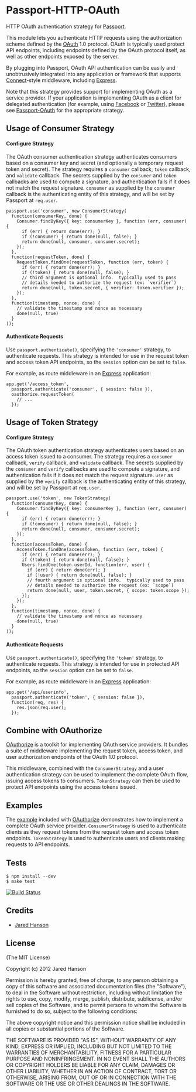 # Passport-HTTP-OAuth

HTTP OAuth authentication strategy for [Passport](https://github.com/jaredhanson/passport).

This module lets you authenticate HTTP requests using the authorization scheme
defined by the [OAuth](http://tools.ietf.org/html/rfc5849) 1.0 protocol.  OAuth
is typically used protect API endpoints, including endpoints defined by the
OAuth protocol itself, as well as other endpoints exposed by the server.

By plugging into Passport, OAuth API authentication can be easily and
unobtrusively integrated into any application or framework that supports [Connect](http://www.senchalabs.org/connect/)-style
middleware, including [Express](http://expressjs.com/).

Note that this strategy provides support for implementing OAuth as a service
provider.  If your application is implementing OAuth as a client for delegated
authentication (for example, using [Facebook](https://github.com/jaredhanson/passport-facebook)
or [Twitter](https://github.com/jaredhanson/passport-twitter)), please see
[Passport-OAuth](https://github.com/jaredhanson/passport-oauth) for the
appropriate strategy.

## Usage of Consumer Strategy

#### Configure Strategy

The OAuth consumer authentication strategy authenticates consumers based on a
consumer key and secret (and optionally a temporary request token and secret).
The strategy requires a `consumer` callback, `token` callback, and `validate`
callback.  The secrets supplied by the `consumer` and `token` callbacks are used
to compute a signature, and authentication fails if it does not match the
request signature.  `consumer` as supplied by the `consumer` callback is the
authenticating entity of this strategy, and will be set by Passport at
`req.user`.

    passport.use('consumer', new ConsumerStrategy(
      function(consumerKey, done) {
        Consumer.findByKey({ key: consumerKey }, function (err, consumer) {
          if (err) { return done(err); }
          if (!consumer) { return done(null, false); }
          return done(null, consumer, consumer.secret);
        });
      },
      function(requestToken, done) {
        RequestToken.findOne(requestToken, function (err, token) {
          if (err) { return done(err); }
          if (!token) { return done(null, false); }
          // third argument is optional info.  typically used to pass
          // details needed to authorize the request (ex: `verifier`)
          return done(null, token.secret, { verifier: token.verifier });
        });
      },
      function(timestamp, nonce, done) {
        // validate the timestamp and nonce as necessary
        done(null, true)
      }
    ));

#### Authenticate Requests

Use `passport.authenticate()`, specifying the `'consumer'` strategy, to
authenticate requests.  This strategy is intended for use in the request token
and access token API endpoints, so the `session` option can be set to `false`.

For example, as route middleware in an [Express](http://expressjs.com/)
application:

    app.get('/access_token', 
      passport.authenticate('consumer', { session: false }),
      oauthorize.requestToken(
        // ...
      });

## Usage of Token Strategy

#### Configure Strategy

The OAuth token authentication strategy authenticates users based on an
access token issued to a consumer.  The strategy requires a `consumer` callback,
`verify` callback, and `validate` callback.  The secrets supplied by the
`consumer` and `verify` callbacks are used to compute a signature, and
authentication fails if it does not match the request signature.  `user` as
supplied by the `verify` callback is the authenticating entity of this strategy,
and will be set by Passport at `req.user`.

    passport.use('token', new TokenStrategy(
      function(consumerKey, done) {
        Consumer.findByKey({ key: consumerKey }, function (err, consumer) {
          if (err) { return done(err); }
          if (!consumer) { return done(null, false); }
          return done(null, consumer, consumer.secret);
        });
      },
      function(accessToken, done) {
        AccessToken.findOne(accessToken, function (err, token) {
          if (err) { return done(err); }
          if (!token) { return done(null, false); }
          Users.findOne(token.userId, function(err, user) {
            if (err) { return done(err); }
            if (!user) { return done(null, false); }
            // fourth argument is optional info.  typically used to pass
            // details needed to authorize the request (ex: `scope`)
            return done(null, user, token.secret, { scope: token.scope });
          });
        });
      },
      function(timestamp, nonce, done) {
        // validate the timestamp and nonce as necessary
        done(null, true)
      }
    ));
    
#### Authenticate Requests

Use `passport.authenticate()`, specifying the `'token'` strategy, to
authenticate requests.  This strategy is intended for use in protected API
endpoints, so the `session` option can be set to `false`.

For example, as route middleware in an [Express](http://expressjs.com/)
application:

    app.get('/api/userinfo', 
      passport.authenticate('token', { session: false }),
      function(req, res) {
        res.json(req.user);
      });

## Combine with OAuthorize

[OAuthorize](https://github.com/jaredhanson/oauthorize) is a toolkit for
implementing OAuth service providers.  It bundles a suite of middleware
implementing the request token, access token, and user authorization endpoints
of the OAuth 1.0 protocol.

This middleware, combined with the `ConsumerStrategy` and a user authentication
strategy can be used to implement the complete OAuth flow, issuing access tokens
to consumers.  `TokenStrategy` can then be used to protect API endpoints using
the access tokens issued.

## Examples

The [example](https://github.com/jaredhanson/oauthorize/tree/master/examples/express2)
included with [OAuthorize](https://github.com/jaredhanson/oauthorize)
demonstrates how to implement a complete OAuth service provider.
`ConsumerStrategy` is used to authenticate clients as they request tokens from
the request token and access token endpoints.  `TokenStrategy` is used to
authenticate users and clients making requests to API endpoints.

## Tests

    $ npm install --dev
    $ make test

[![Build Status](https://secure.travis-ci.org/jaredhanson/passport-http-oauth.png)](http://travis-ci.org/jaredhanson/passport-http-oauth)

## Credits

  - [Jared Hanson](http://github.com/jaredhanson)

## License

(The MIT License)

Copyright (c) 2012 Jared Hanson

Permission is hereby granted, free of charge, to any person obtaining a copy of
this software and associated documentation files (the "Software"), to deal in
the Software without restriction, including without limitation the rights to
use, copy, modify, merge, publish, distribute, sublicense, and/or sell copies of
the Software, and to permit persons to whom the Software is furnished to do so,
subject to the following conditions:

The above copyright notice and this permission notice shall be included in all
copies or substantial portions of the Software.

THE SOFTWARE IS PROVIDED "AS IS", WITHOUT WARRANTY OF ANY KIND, EXPRESS OR
IMPLIED, INCLUDING BUT NOT LIMITED TO THE WARRANTIES OF MERCHANTABILITY, FITNESS
FOR A PARTICULAR PURPOSE AND NONINFRINGEMENT. IN NO EVENT SHALL THE AUTHORS OR
COPYRIGHT HOLDERS BE LIABLE FOR ANY CLAIM, DAMAGES OR OTHER LIABILITY, WHETHER
IN AN ACTION OF CONTRACT, TORT OR OTHERWISE, ARISING FROM, OUT OF OR IN
CONNECTION WITH THE SOFTWARE OR THE USE OR OTHER DEALINGS IN THE SOFTWARE.
